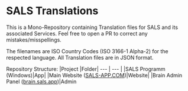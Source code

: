 # SALS Translations

This is a Mono-Repository containing Translation files for SALS and its associated Services. Feel free to open a PR to correct any mistakes/misspellings.

The filenames are ISO Country Codes (ISO 3166-1 Alpha-2) for the respected language. All Translation files are in JSON format.

Repository Structure:
|Project |Folder|
--- | --- |
|SALS Programm (Windows)|App|
|Main Website ([SALS-APP.COM](https://sals-app.com))|Website|
|Brain Admin Panel ([brain.sals.app](https://brain.sals.app))|Admin